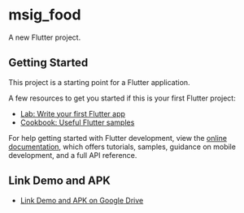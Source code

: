 # msig_food

A new Flutter project.

## Getting Started

This project is a starting point for a Flutter application.

A few resources to get you started if this is your first Flutter project:

- [Lab: Write your first Flutter app](https://docs.flutter.dev/get-started/codelab)
- [Cookbook: Useful Flutter samples](https://docs.flutter.dev/cookbook)

For help getting started with Flutter development, view the
[online documentation](https://docs.flutter.dev/), which offers tutorials,
samples, guidance on mobile development, and a full API reference.

## Link Demo and APK
- [Link Demo and APK on Google Drive](https://drive.google.com/drive/folders/1SHGiWAgYq1xbDPuabrLRFmioC1krmbKR?usp=sharing)

